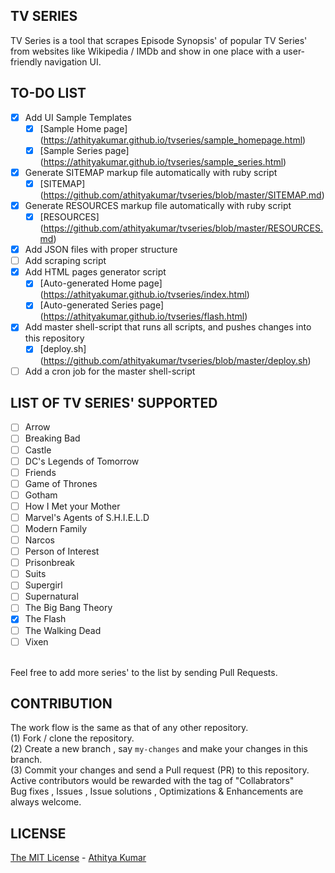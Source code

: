TV SERIES
---------
TV Series is a tool that scrapes Episode Synopsis' of popular TV Series' from websites like Wikipedia / IMDb and show in one place with a user-friendly navigation UI.

TO-DO LIST
----------
- [x] Add UI Sample Templates
    - [x] [Sample Home page] (https://athityakumar.github.io/tvseries/sample_homepage.html)
    - [x] [Sample Series page] (https://athityakumar.github.io/tvseries/sample_series.html) 
- [x] Generate SITEMAP markup file automatically with ruby script
    - [x] [SITEMAP] (https://github.com/athityakumar/tvseries/blob/master/SITEMAP.md)
- [x] Generate RESOURCES markup file automatically with ruby script
    - [x] [RESOURCES] (https://github.com/athityakumar/tvseries/blob/master/RESOURCES.md)
- [x] Add JSON files with proper structure
- [ ] Add scraping script
- [x] Add HTML pages generator script
    - [x] [Auto-generated Home page] (https://athityakumar.github.io/tvseries/index.html)
    - [x] [Auto-generated Series page] (https://athityakumar.github.io/tvseries/flash.html) 
- [x] Add master shell-script that runs all scripts, and pushes changes into this repository
    - [x] [deploy.sh] (https://github.com/athityakumar/tvseries/blob/master/deploy.sh)
- [ ] Add a cron job for the master shell-script

LIST OF TV SERIES' SUPPORTED 
----------------------------
- [ ] Arrow
- [ ] Breaking Bad
- [ ] Castle
- [ ] DC's Legends of Tomorrow
- [ ] Friends
- [ ] Game of Thrones
- [ ] Gotham
- [ ] How I Met your Mother
- [ ] Marvel's Agents of S.H.I.E.L.D
- [ ] Modern Family
- [ ] Narcos
- [ ] Person of Interest
- [ ] Prisonbreak
- [ ] Suits
- [ ] Supergirl
- [ ] Supernatural
- [ ] The Big Bang Theory
- [x] The Flash
- [ ] The Walking Dead
- [ ] Vixen

<br>Feel free to add more series' to the list by sending Pull Requests.


CONTRIBUTION
------------
The work flow is the same as that of any other repository. 
<br> (1) Fork / clone the repository.
<br> (2) Create a new branch , say `my-changes` and make your changes in this branch.
<br> (3) Commit your changes and send a Pull request (PR) to this repository.
<br> Active contributors would be rewarded with the tag of "Collabrators"
<br> Bug fixes , Issues , Issue solutions , Optimizations & Enhancements are always welcome.

LICENSE
-------
[The MIT License](https://github.com/athityakumar/tvseries/blob/master/LICENSE.md) - [Athitya Kumar](http://github.com/athityakumar) 
